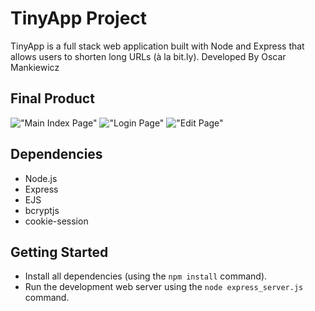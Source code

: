 # TinyApp Project

TinyApp is a full stack web application built with Node and Express that allows users to shorten long URLs (à la bit.ly).
Developed By Oscar Mankiewicz

## Final Product

!["Main Index Page"](#)
!["Login Page"](#)
!["Edit Page"](#)

## Dependencies

- Node.js
- Express
- EJS
- bcryptjs
- cookie-session

## Getting Started

- Install all dependencies (using the `npm install` command).
- Run the development web server using the `node express_server.js` command.
